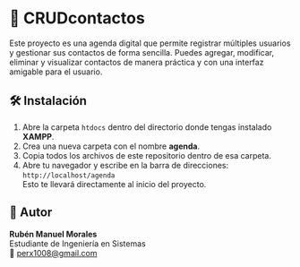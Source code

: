# 📒 CRUDcontactos

Este proyecto es una agenda digital que permite registrar múltiples usuarios y gestionar sus contactos de forma sencilla. Puedes agregar, modificar, eliminar y visualizar contactos de manera práctica y con una interfaz amigable para el usuario.

## 🛠 Instalación

1. Abre la carpeta `htdocs` dentro del directorio donde tengas instalado **XAMPP**.
2. Crea una nueva carpeta con el nombre **agenda**.
3. Copia todos los archivos de este repositorio dentro de esa carpeta.
4. Abre tu navegador y escribe en la barra de direcciones:  
   `http://localhost/agenda`  
   Esto te llevará directamente al inicio del proyecto.

## 👤 Autor

**Rubén Manuel Morales**  
Estudiante de Ingeniería en Sistemas  
📧 perx1008@gmail.com
